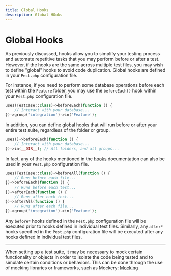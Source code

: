 ```yaml
---
title: Global Hooks
description: Global HOoks
---
```


# Global Hooks

As previously discussed, hooks allow you to simplify your testing process and automate repetitive tasks that you may perform before or after a test. However, if the hooks are the same across multiple test files, you may wish to define "global" hooks to avoid code duplication. Global hooks are defined in your `Pest.php` configuration file.

For instance, if you need to perform some database operations before each test within the `Feature` folder, you may use the `beforeEach()` hook within your `Pest.php` configuration file.

```php
uses(TestCase::class)->beforeEach(function () {
    // Interact with your database...
})->group('integration')->in('Feature');
```

In addition, you can define global hooks that will run before or after your entire test suite, regardless of the folder or group.

```php
uses()->beforeEach(function () {
    // Interact with your database...
})->in(__DIR__); // All folders, and all groups...
```

In fact, any of the hooks mentioned in the [hooks](/docs/hooks) documentation can also be used in your `Pest.php` configuration file.

```php
uses(TestCase::class)->beforeAll(function () {
    // Runs before each file...
})->beforeEach(function () {
    // Runs before each test...
})->afterEach(function () {
    // Runs after each test...
})->afterAll(function () {
    // Runs after each file...
})->group('integration')->in('Feature');
```

Any `before*` hooks defined in the `Pest.php` configuration file will be executed prior to hooks defined in individual test files. Similarly, any `after*` hooks specified in the `Pest.php` configuration file will be executed after any hooks defined in individual test files.

---

When setting up a test suite, it may be necessary to mock certain functionality or objects in order to isolate the code being tested and to simulate certain conditions or behaviors. This can be done through the use of mocking libraries or frameworks, such as Mockery: [Mocking](/docs/mocking)
